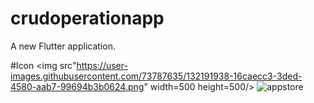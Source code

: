 # crudoperationapp

A new Flutter application.

#Icon
<img src"https://user-images.githubusercontent.com/73787635/132191938-16caecc3-3ded-4580-aab7-99694b3b0624.png" width=500 height=500/>
![appstore]()

